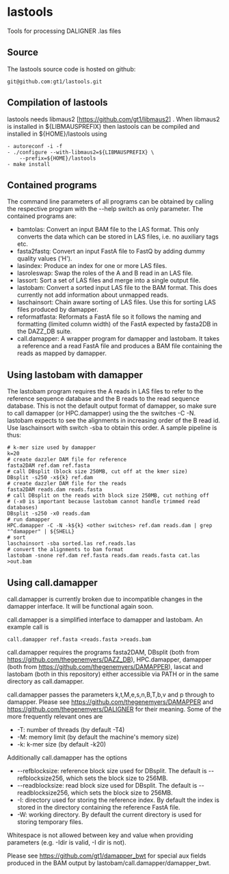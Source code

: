 # lastools
Tools for processing DALIGNER .las files

Source
------

The lastools source code is hosted on github:

	git@github.com:gt1/lastools.git

Compilation of lastools
-----------------------

lastools needs libmaus2 [https://github.com/gt1/libmaus2] . When libmaus2
is installed in ${LIBMAUSPREFIX} then lastools can be compiled and
installed in ${HOME}/lastools using

	- autoreconf -i -f
	- ./configure --with-libmaus2=${LIBMAUSPREFIX} \
		--prefix=${HOME}/lastools
	- make install

Contained programs
------------------

The command line parameters of all programs can be obtained by calling the respective program with the --help switch as only parameter.
The contained programs are:

 * bamtolas: Convert an input BAM file to the LAS format. This only converts the data which can be stored in LAS files, i.e. no auxiliary tags etc.
 * fasta2fastq: Convert an input FastA file to FastQ by adding dummy quality values ('H').
 * lasindex: Produce an index for one or more LAS files.
 * lasroleswap: Swap the roles of the A and B read in an LAS file.
 * lassort: Sort a set of LAS files and merge into a single output file.
 * lastobam: Convert a sorted input LAS file to the BAM format. This does currently not add information about unmapped reads.
 * laschainsort: Chain aware sorting of LAS files. Use this for sorting LAS files produced by damapper.
 * reformatfasta: Reformats a FastA file so it follows the naming and formatting (limited column width) of the FastA expected by fasta2DB in the DAZZ_DB suite.
 * call.damapper: A wrapper program for damapper and lastobam. It takes a reference and a read FastA file and produces a BAM file containing the reads as mapped by damapper.

Using lastobam with damapper
----------------------------

The lastobam program requires the A reads in LAS files to refer to the reference sequence database and the B reads to the read sequence database.
This is not the default output format of damapper, so make sure to call damapper (or HPC.damapper) using the the switches -C -N.
lastobam expects to see the alignments in increasing order of the B read id. Use laschainsort with switch -sba to obtain this order.
A sample pipeline is thus:

```
# k-mer size used by damapper
k=20
# create dazzler DAM file for reference
fasta2DAM ref.dam ref.fasta
# call DBsplit (block size 250MB, cut off at the kmer size)
DBsplit -s250 -x${k} ref.dam
# create dazzler DAM file for the reads
fasta2DAM reads.dam reads.fasta
# call DBsplit on the reads with block size 250MB, cut nothing off
# (-x0 is important because lastobam cannot handle trimmed read databases)
DBsplit -s250 -x0 reads.dam
# run damapper
HPC.damapper -C -N -k${k} <other switches> ref.dam reads.dam | grep "^damapper" | ${SHELL}
# sort
laschainsort -sba sorted.las ref.reads.las
# convert the alignments to bam format
lastobam -snone ref.dam ref.fasta reads.dam reads.fasta cat.las >out.bam
```

Using call.damapper
-------------------

call.damapper is currently broken due to incompatible changes in the damapper interface. It will be functional again soon.

call.damapper is a simplified interface to damapper and lastobam. An example call is

```
call.damapper ref.fasta <reads.fasta >reads.bam
```

call.damapper requires the programs fasta2DAM, DBsplit (both from https://github.com/thegenemyers/DAZZ_DB),
HPC.damapper, damapper (both from https://github.com/thegenemyers/DAMAPPER), 
lascat and lastobam (both in this repository) either accessible via PATH or in the same directory as call.damapper.

call.damapper passes the parameters k,t,M,e,s,n,B,T,b,v and p through to damapper. 
Please see https://github.com/thegenemyers/DAMAPPER and https://github.com/thegenemyers/DALIGNER for their meaning.
Some of the more frequently relevant ones are

 * -T: number of threads (by default -T4)
 * -M: memory limit (by default the machine's memory size)
 * -k: k-mer size (by default -k20)
 
Additionally call.damapper has the options

 * --refblocksize: reference block size used for DBsplit. The default is --refblocksize256, which sets the block size to 256MB.
 * --readblocksize: read block size used for DBsplit. The default is --readblocksize256, which sets the block size to 256MB.
 * -I: directory used for storing the reference index. By default the index is stored in the directory containing the reference FastA file.
 * -W: working directory. By default the current directory is used for storing temporary files.

Whitespace is not allowed between key and value when providing parameters (e.g. -Idir is valid, -I dir is not).

Please see https://github.com/gt1/damapper_bwt for special aux fields produced in the BAM output by lastobam/call.damapper/damapper_bwt.
